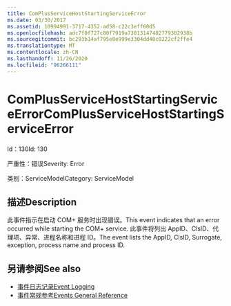 ```yaml
---
title: ComPlusServiceHostStartingServiceError
ms.date: 03/30/2017
ms.assetid: 10994991-3717-4352-ad58-c22c3eff60d5
ms.openlocfilehash: adc7f0f727c80f7919a73013147402779302938b
ms.sourcegitcommit: bc293b14af795e0e999e3304dd40c0222cf2ffe4
ms.translationtype: MT
ms.contentlocale: zh-CN
ms.lasthandoff: 11/26/2020
ms.locfileid: "96266111"
---
```

# <a name="complusservicehoststartingserviceerror"></a><span data-ttu-id="92aa8-102">ComPlusServiceHostStartingServiceError</span><span class="sxs-lookup"><span data-stu-id="92aa8-102">ComPlusServiceHostStartingServiceError</span></span>

<span data-ttu-id="92aa8-103">Id：130</span><span class="sxs-lookup"><span data-stu-id="92aa8-103">Id: 130</span></span>  
  
 <span data-ttu-id="92aa8-104">严重性：错误</span><span class="sxs-lookup"><span data-stu-id="92aa8-104">Severity: Error</span></span>  
  
 <span data-ttu-id="92aa8-105">类别：ServiceModel</span><span class="sxs-lookup"><span data-stu-id="92aa8-105">Category: ServiceModel</span></span>  
  
## <a name="description"></a><span data-ttu-id="92aa8-106">描述</span><span class="sxs-lookup"><span data-stu-id="92aa8-106">Description</span></span>  

 <span data-ttu-id="92aa8-107">此事件指示在启动 COM+ 服务时出现错误。</span><span class="sxs-lookup"><span data-stu-id="92aa8-107">This event indicates that an error occurred while starting the COM+ service.</span></span> <span data-ttu-id="92aa8-108">此事件将列出 AppID、ClsID、代理项、异常、进程名称和进程 ID。</span><span class="sxs-lookup"><span data-stu-id="92aa8-108">The event lists the AppID, ClsID, Surrogate, exception, process name and process ID.</span></span>  
  
## <a name="see-also"></a><span data-ttu-id="92aa8-109">另请参阅</span><span class="sxs-lookup"><span data-stu-id="92aa8-109">See also</span></span>

- [<span data-ttu-id="92aa8-110">事件日志记录</span><span class="sxs-lookup"><span data-stu-id="92aa8-110">Event Logging</span></span>](index.md)
- [<span data-ttu-id="92aa8-111">事件常规参考</span><span class="sxs-lookup"><span data-stu-id="92aa8-111">Events General Reference</span></span>](events-general-reference.md)
